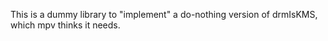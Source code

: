 This is a dummy library to "implement" a do-nothing version of drmIsKMS, which
mpv thinks it needs.
